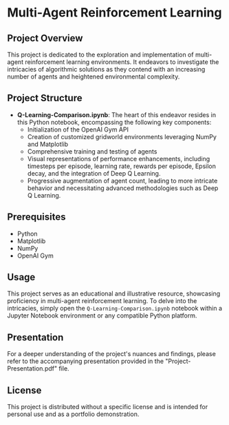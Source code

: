 # Multi-Agent Reinforcement Learning

## Project Overview

This project is dedicated to the exploration and implementation of multi-agent reinforcement learning environments. It endeavors to investigate the intricacies of algorithmic solutions as they contend with an increasing number of agents and heightened environmental complexity.

## Project Structure

- **Q-Learning-Comparison.ipynb**: The heart of this endeavor resides in this Python notebook, encompassing the following key components:
  - Initialization of the OpenAI Gym API
  - Creation of customized gridworld environments leveraging NumPy and Matplotlib
  - Comprehensive training and testing of agents
  - Visual representations of performance enhancements, including timesteps per episode, learning rate, rewards per episode, Epsilon decay, and the integration of Deep Q Learning.
  - Progressive augmentation of agent count, leading to more intricate behavior and necessitating advanced methodologies such as Deep Q Learning.

## Prerequisites

- Python
- Matplotlib
- NumPy
- OpenAI Gym

## Usage

This project serves as an educational and illustrative resource, showcasing proficiency in multi-agent reinforcement learning. To delve into the intricacies, simply open the `Q-Learning-Comparison.ipynb` notebook within a Jupyter Notebook environment or any compatible Python platform.

## Presentation

For a deeper understanding of the project's nuances and findings, please refer to the accompanying presentation provided in the "Project-Presentation.pdf" file.

## License

This project is distributed without a specific license and is intended for personal use and as a portfolio demonstration.
